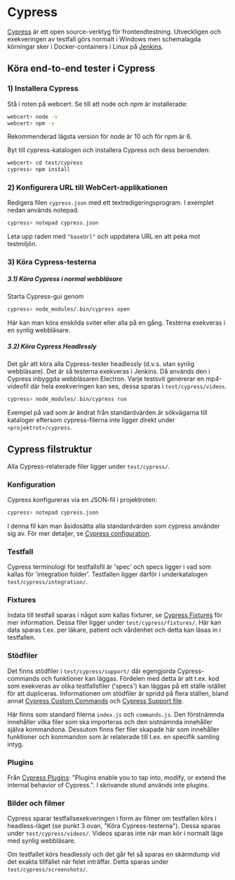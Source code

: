 # Cypress
[Cypress](https://www.cypress.io/ "cypress.io") är ett open source-verktyg för frontendtestning. Utveckligen och exekveringen av testfall görs normalt i Windows men schemalagda körningar sker i Docker-containers i Linux på [Jenkins](https://ci.inera.se/job/Intyg/ "Intyg i Nationell Jenkins").

## Köra end-to-end tester i Cypress

### 1) Installera Cypress
Stå i roten på webcert. Se till att node och npm är installerade:
```sh
webcert> node -v
webcert> npm -v
```
Rekommenderad lägsta version för node är 10 och för npm är 6.

Byt till cypress-katalogen och installera Cypress och dess beroenden:
```sh
webcert> cd test/cypress
cypress> npm install
```

### 2) Konfigurera URL till WebCert-applikationen
Redigera filen `cypress.json` med ett textredigeringsprogram. I exemplet nedan används notepad.
```sh
cypress> notepad cypress.json
```
Leta upp raden med `"baseUrl"` och uppdatera URL:en att peka mot testmiljön.

### 3) Köra Cypress-testerna
##### 3.1) Köra Cypress i normal webbläsare
Starta Cypress-gui genom
```sh
cypress> node_modules/.bin/cypress open
```
Här kan man köra enskilda sviter eller alla på en gång. Testerna exekveras i en synlig webbläsare.

##### 3.2) Köra Cypress Headlessly
Det går att köra alla Cypress-tester headlessly (d.v.s. utan synlig webbläsare). Det är så testerna exekveras i Jenkins. Då används den i Cypress inbyggda webbläsaren Electron. Varje testsvit genererar en mp4-videofil där hela exekveringen kan ses, dessa sparas i `test/cypress/videos`.
```sh
cypress> node_modules/.bin/cypress run
```
Exempel på vad som är ändrat från standardvärden är sökvägarna till kataloger eftersom cypress-filerna inte ligger direkt under `<projektrot>/cypress`.

## Cypress filstruktur
Alla Cypress-relaterade filer ligger under `test/cypress/`.

### Konfiguration
Cypress konfigureras via en JSON-fil i projektroten:
```sh
cypress> notepad cypress.json
```
I denna fil kan man åsidosätta alla standardvärden som cypress använder sig av. För mer detaljer, se [Cypress configuration](https://docs.cypress.io/guides/references/configuration.html#Options).

### Testfall
Cypress terminologi för testfallsfil är 'spec' och specs ligger i vad som kallas för 'integration folder'.
Testfallen ligger därför i underkatalogen `test/cypress/integration/`.

### Fixtures
Indata till testfall sparas i något som kallas fixturer, se [Cypress Fixtures](https://docs.cypress.io/api/commands/fixture.html) för mer information.
Dessa filer ligger under `test/cypress/fixtures/`. Här kan data sparas t.ex. per läkare, patient och vårdenhet och detta kan läsas in i testfallen.

### Stödfiler
Det finns stödfiler i `test/cypress/support/` där egengjorda Cypress-commands och funktioner kan läggas. Fördelen med detta är att t.ex. kod som exekveras av olika testfallsfiler ('specs') kan läggas på ett ställe istället för att dupliceras.
Informationen om stödfiler är spridd på flera ställen, bland annat [Cypress Custom Commands](https://docs.cypress.io/api/cypress-api/custom-commands.html) och [Cypress Support file](https://docs.cypress.io/guides/core-concepts/writing-and-organizing-tests.html#Support-file).

Här finns som standard filerna `index.js` och `commands.js`. Den förstnämnda innehåller vilka filer som ska importeras och den sistnämnda innehåller själva kommandona. Dessutom finns fler filer skapade här som innehåller funktioner och kommandon som är relaterade till t.ex. en specifik samling intyg.

### Plugins
Från [Cypress Plugins](https://docs.cypress.io/guides/tooling/plugins-guide.html): "Plugins enable you to tap into, modify, or extend the internal behavior of Cypress.". I skrivande stund används inte plugins.

### Bilder och filmer
Cypress sparar testfallsexekveringen i form av filmer om testfallen körs i headless-läget (se punkt 3 ovan, "Köra Cypress-testerna"). Dessa sparas under `test/cypress/videos/`.
Videos sparas inte när man kör i normalt läge med synlig webbläsare.

Om testfallet körs headlessly och det går fel så sparas en skärmdump vid det exakta tillfället när felet inträffar. Detta sparas under `test/cypress/screenshots/`.